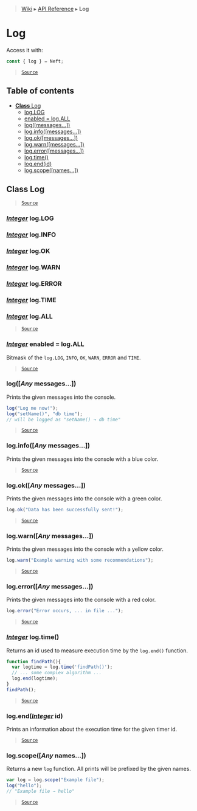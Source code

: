 > [Wiki](Home) ▸ [API Reference](API-Reference) ▸ **Log**

# Log

Access it with:
```javascript
const { log } = Neft;
```

> [`Source`](/Neft-io/neft/tree/master/src/log/index.litcoffee#log)

## Table of contents
  * [**Class** Log](#class-log)
    * [log.LOG](#integer-loglog)
    * [enabled = log.ALL](#integer-enabled--logall)
    * [log([messages...])](#logany-messages)
    * [log.info([messages...])](#loginfoany-messages)
    * [log.ok([messages...])](#logokany-messages)
    * [log.warn([messages...])](#logwarnany-messages)
    * [log.error([messages...])](#logerrorany-messages)
    * [log.time()](#integer-logtime)
    * [log.end(id)](#logendinteger-id)
    * [log.scope([names...])](#logscopeany-names)

## **Class** Log

> [`Source`](/Neft-io/neft/tree/master/src/log/index.litcoffee#class-log)

### [*Integer*](/Neft-io/neft/wiki/Utils-API.md#boolean-isintegerany-value) log.LOG
### [*Integer*](/Neft-io/neft/wiki/Utils-API.md#boolean-isintegerany-value) log.INFO
### [*Integer*](/Neft-io/neft/wiki/Utils-API.md#boolean-isintegerany-value) log.OK
### [*Integer*](/Neft-io/neft/wiki/Utils-API.md#boolean-isintegerany-value) log.WARN
### [*Integer*](/Neft-io/neft/wiki/Utils-API.md#boolean-isintegerany-value) log.ERROR
### [*Integer*](/Neft-io/neft/wiki/Utils-API.md#boolean-isintegerany-value) log.TIME
### [*Integer*](/Neft-io/neft/wiki/Utils-API.md#boolean-isintegerany-value) log.ALL

> [`Source`](/Neft-io/neft/tree/master/src/log/index.litcoffee#integer-loglog-integer-loginfo-integer-logok-integer-logwarn-integer-logerror-integer-logtime-integer-logall)

### [*Integer*](/Neft-io/neft/wiki/Utils-API.md#boolean-isintegerany-value) enabled = log.ALL

Bitmask of the `log.LOG`, `INFO`, `OK`, `WARN`, `ERROR` and `TIME`.

> [`Source`](/Neft-io/neft/tree/master/src/log/index.litcoffee#integer-enabled--logall)

### log([*Any* messages...])

Prints the given messages into the console.
```javascript
log("Log me now!");
log("setName()", "db time");
// will be logged as "setName() → db time"
```

> [`Source`](/Neft-io/neft/tree/master/src/log/index.litcoffee#logany-messages)

### log.info([*Any* messages...])

Prints the given messages into the console with a blue color.

> [`Source`](/Neft-io/neft/tree/master/src/log/index.litcoffee#loginfoany-messages)

### log.ok([*Any* messages...])

Prints the given messages into the console with a green color.
```javascript
log.ok("Data has been successfully sent!");
```

> [`Source`](/Neft-io/neft/tree/master/src/log/index.litcoffee#logokany-messages)

### log.warn([*Any* messages...])

Prints the given messages into the console with a yellow color.
```javascript
log.warn("Example warning with some recommendations");
```

> [`Source`](/Neft-io/neft/tree/master/src/log/index.litcoffee#logwarnany-messages)

### log.error([*Any* messages...])

Prints the given messages into the console with a red color.
```javascript
log.error("Error occurs, ... in file ...");
```

> [`Source`](/Neft-io/neft/tree/master/src/log/index.litcoffee#logerrorany-messages)

### [*Integer*](/Neft-io/neft/wiki/Utils-API.md#boolean-isintegerany-value) log.time()

Returns an id used to measure execution time by the `log.end()` function.
```javascript
function findPath(){
  var logtime = log.time('findPath()');
  // ... some complex algorithm ...
  log.end(logtime);
}
findPath();
```

> [`Source`](/Neft-io/neft/tree/master/src/log/index.litcoffee#integer-logtime)

### log.end([*Integer*](/Neft-io/neft/wiki/Utils-API.md#boolean-isintegerany-value) id)

Prints an information about the execution time for the given timer id.

> [`Source`](/Neft-io/neft/tree/master/src/log/index.litcoffee#logendinteger-id)

### log.scope([*Any* names...])

Returns a new `log` function.
All prints will be prefixed by the given names.
```javascript
var log = log.scope("Example file");
log("hello");
// "Example file → hello"
```

> [`Source`](/Neft-io/neft/tree/master/src/log/index.litcoffee#logscopeany-names)

